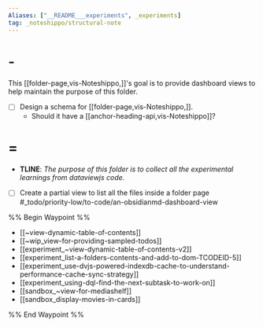 ```yaml
---
Aliases: ["__README___experiments", _experiments]
tag: _noteshippo/structural-note
---
```



# -

This [[folder-page,vis-Noteshippo,]]'s goal is to provide dashboard views to help maintain the purpose of this folder.

- [ ] Design a schema for [[folder-page,vis-Noteshippo,]].
  - Should it have a [[anchor-heading-api,vis-Noteshippo]]?

# = 

* **TLINE**: *The purpose of this folder is to collect all the experimental learnings from dataviewjs code.*

- [ ] Create a partial view to list all the files inside a folder page #_todo/priority-low/to-code/an-obsidianmd-dashboard-view 

%% Begin Waypoint %%
- [[~view-dynamic-table-of-contents]]
- [[~wip_view-for-providing-sampled-todos]]
- [[experiment_~view-dynamic-table-of-contents-v2]]
- [[experiment_list-a-folders-contents-and-add-to-dom-TCODEID-5]]
- [[experiment_use-dvjs-powered-indexdb-cache-to-understand-performance-cache-sync-strategy]]
- [[experiment_using-dql-find-the-next-subtask-to-work-on]]
- [[sandbox_~view-for-mediashelf]]
- [[sandbox_display-movies-in-cards]]

%% End Waypoint %%